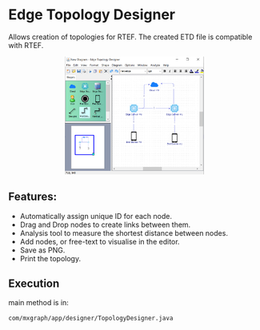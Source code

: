 # Edge Topology Designer

Allows creation of topologies for RTEF. The created ETD file is compatible with RTEF.

<p align="center">
  <img src="docs/images/topologyDesigner.PNG" width="55%">
</p>

## Features:

 - Automatically assign unique ID for each node.
 - Drag and Drop nodes to create links between them.
 - Analysis tool to measure the shortest distance between nodes.
 - Add nodes, or free-text to visualise in the editor.
 - Save as PNG.
 - Print the topology.

## Execution

main method is in:

    com/mxgraph/app/designer/TopologyDesigner.java


